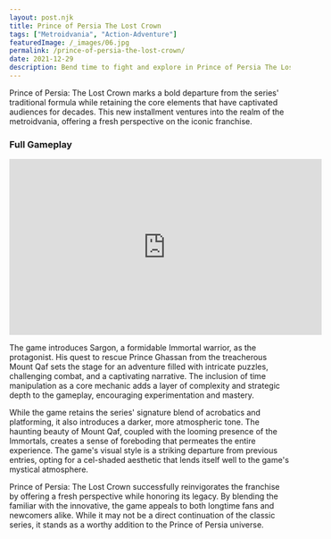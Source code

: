 ```yaml
---
layout: post.njk
title: Prince of Persia The Lost Crown
tags: ["Metroidvania", "Action-Adventure"]
featuredImage: /_images/06.jpg
permalink: /prince-of-persia-the-lost-crown/
date: 2021-12-29
description: Bend time to fight and explore in Prince of Persia The Lost Crown. A new metroidvania adventure awaits.
---
```


Prince of Persia: The Lost Crown marks a bold departure from the series' traditional formula while retaining the core elements that have captivated audiences for decades. This new installment ventures into the realm of the metroidvania, offering a fresh perspective on the iconic franchise.

### Full Gameplay

<iframe width="560" height="315" src="https://www.youtube.com/embed/Oep4FZeiFA8?si=rDxZLp7zn9KFZuX6" title="YouTube video player" frameborder="0" allow="accelerometer; autoplay; clipboard-write; encrypted-media; gyroscope; picture-in-picture; web-share" referrerpolicy="strict-origin-when-cross-origin" allowfullscreen></iframe>

The game introduces Sargon, a formidable Immortal warrior, as the protagonist. His quest to rescue Prince Ghassan from the treacherous Mount Qaf sets the stage for an adventure filled with intricate puzzles, challenging combat, and a captivating narrative. The inclusion of time manipulation as a core mechanic adds a layer of complexity and strategic depth to the gameplay, encouraging experimentation and mastery.

While the game retains the series' signature blend of acrobatics and platforming, it also introduces a darker, more atmospheric tone. The haunting beauty of Mount Qaf, coupled with the looming presence of the Immortals, creates a sense of foreboding that permeates the entire experience. The game's visual style is a striking departure from previous entries, opting for a cel-shaded aesthetic that lends itself well to the game's mystical atmosphere.

Prince of Persia: The Lost Crown successfully reinvigorates the franchise by offering a fresh perspective while honoring its legacy. By blending the familiar with the innovative, the game appeals to both longtime fans and newcomers alike. While it may not be a direct continuation of the classic series, it stands as a worthy addition to the Prince of Persia universe.
